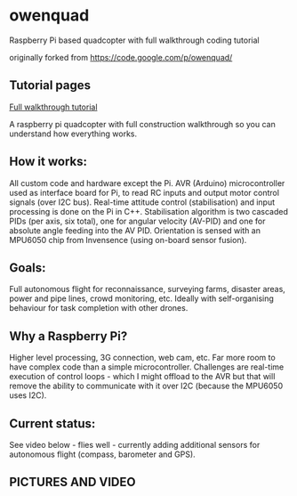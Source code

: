 # owenquad
Raspberry Pi based quadcopter with full walkthrough coding tutorial

originally forked from https://code.google.com/p/owenquad/

## Tutorial pages

[Full walkthrough tutorial](http://owenson.me/build-your-own-quadcopter-autopilot)

A raspberry pi quadcopter with full construction walkthrough so you can understand how everything works.

## How it works: 
All custom code and hardware except the Pi. AVR (Arduino) microcontroller used as interface board for Pi, to read RC inputs and output motor control signals (over I2C bus). Real-time attitude control (stabilisation) and input processing is done on the Pi in C++. Stabilisation algorithm is two cascaded PIDs (per axis, six total), one for angular velocity (AV-PID) and one for absolute angle feeding into the AV PID. Orientation is sensed with an MPU6050 chip from Invensence (using on-board sensor fusion).

## Goals: 
Full autonomous flight for reconnaissance, surveying farms, disaster areas, power and pipe lines, crowd monitoring, etc. Ideally with self-organising behaviour for task completion with other drones.

## Why a Raspberry Pi? 
Higher level processing, 3G connection, web cam, etc. Far more room to have complex code than a simple microcontroller. Challenges are real-time execution of control loops - which I might offload to the AVR but that will remove the ability to communicate with it over I2C (because the MPU6050 uses I2C).

## Current status: 

See video below - flies well - currently adding additional sensors for autonomous flight (compass, barometer and GPS).

## PICTURES AND VIDEO

